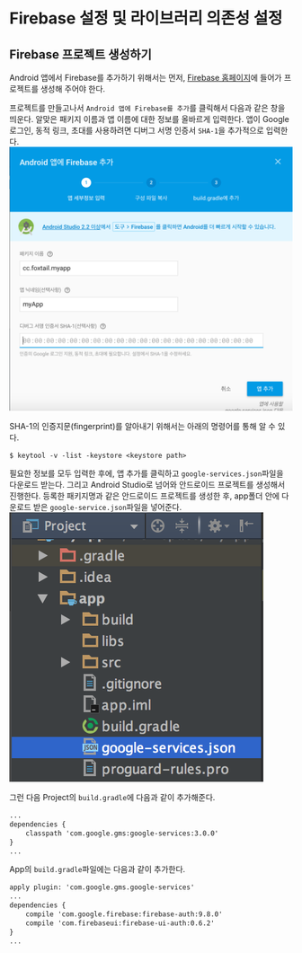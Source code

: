 # Firebase 설정 및 라이브러리 의존성 설정

## Firebase 프로젝트 생성하기
Android 앱에서 Firebase를 추가하기 위해서는 먼저, [Firebase 홈페이지](https://www.firebase.com/)에 들어가 프로젝트를 생성해 주어야 한다. 

프로젝트를 만들고나서 `Android 앱에 Firebase를 추가`를 클릭해서 다음과 같은 창을 띄운다. 알맞은 패키지 이름과 앱 이름에 대한 정보를 올바르게 입력한다. 앱이 Google 로그인, 동적 링크, 초대를 사용하려면 디버그 서명 인증서 `SHA-1`을 추가적으로 입력한다. 
![Figure_1. Firebase Setting](../images/firebase설정_1.png)


SHA-1의 인증지문(fingerprint)를 알아내기 위해서는 아래의 명령어를 통해 알 수 있다. 
```
$ keytool -v -list -keystore <keystore path>
```

필요한 정보를 모두 입력한 후에, 앱 추가를 클릭하고 `google-services.json`파일을 다운로드 받는다. 그리고 Android Studio로 넘어와 안드로이드 프로젝트를 생성해서 진행한다. 등록한 패키지명과 같은 안드로이드 프로젝트를 생성한 후, app폴더 안에 다운로드 받은 `google-service.json`파일을 넣어준다. 
![Figure_. Firebase Setting](../images/firebase설정_2.png)


그런 다음 Project의 `build.gradle`에 다음과 같이 추가해준다. 
```
...
dependencies {
    classpath 'com.google.gms:google-services:3.0.0'
}
...
```

App의 `build.gradle`파일에는 다음과 같이 추가한다.
```
apply plugin: 'com.google.gms.google-services'
...
dependencies {
    compile 'com.google.firebase:firebase-auth:9.8.0'
    compile 'com.firebaseui:firebase-ui-auth:0.6.2'
}
...
```

